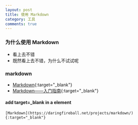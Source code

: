 ```yaml
---
layout: post
title: 使用 Markdown
category: 工具
comments: true
---
```


### 为什么使用 Markdown

* 看上去不错  
* 既然看上去不错，为什么不试试呢  

### markdown
* [Markdown](https://daringfireball.net/projects/markdown/){:target="_blank"}
* [Markdown——入门指南](http://www.jianshu.com/p/1e402922ee32){:target="_blank"}

#### add target=_blank in a element
    
    [Markdown](https://daringfireball.net/projects/markdown/){:target="_blank"}

